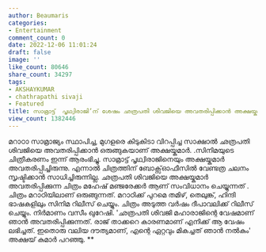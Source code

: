 ```yaml
---
author: Beaumaris
categories:
- Entertainment
comment_count: 0
date: 2022-12-06 11:01:24
draft: false
image: ''
like_count: 80646
share_count: 34297
tags:
- AKSHAYKUMAR
- chathrapathi sivaji
- Featured
title: സാമ്രാട്ട്  പൃഥ്വിരാജി’ന് ശേഷം ഛത്രപതി ശിവജിയെ അവതരിപ്പിക്കാൻ അക്ഷയ്കുമാർ
view_count: 1382446
---
```


മറാഠാ സാമ്രാജ്യം സ്ഥാപിച്ച, മുഗളരെ കിടുകിടാ വിറപ്പിച്ച സാക്ഷാൽ ഛത്രപതി ശിവജിയെ അവതരിപ്പിക്കാൻ ഒരുങ്ങുകയാണ് അക്ഷയ്കുമാർ. .സിനിമയുടെ ചിത്രീകരണം ഇന്ന് ആരംഭിച്ചു. സാമ്രാട്ട് പൃഥ്വിരാജിനെയും അക്ഷയ്കുമാർ അവതരിപ്പിച്ചിരുന്നു. എന്നാൽ ചിത്രത്തിന് ബോക്സ്ഓഫീസിൽ വേണ്ടത്ര ചലനം സൃഷ്ടിക്കാൻ സാധിച്ചിരുന്നില്ല. ഛത്രപതി ശിവജിയെ അക്ഷയ്കുമാർ അവതരിപ്പിക്കുന്ന ചിത്രം മഹേഷ് മഞ്ജരേക്കര്‍ ആണ് സംവിധാനം ചെയ്യുന്നത് . ചിത്രം മറാഠിയിലാണ് ഒരുങ്ങുന്നത്. മറാഠിക്ക് പുറമെ തമിഴ്, തെലുങ്ക്, ഹിന്ദി ഭാഷകളിലും സിനിമ റിലീസ് ചെയ്യും. ചിത്രം അടുത്ത വർഷം ദീപാവലിക്ക് റിലീസ് ചെയ്യും. നിർമാണം വസീം ഖുറേഷി. 'ഛത്രപതി ശിവജി മഹാരാജിന്റെ വേഷമാണ് ഞാന്‍ അവതരിപ്പിക്കുന്നത്. രാജ് താക്കറെ കാരണമാണ് എനിക്ക് ആ വേഷം ലഭിച്ചത്. ഇതൊരു വലിയ ദൗത്യമാണ്, എന്റെ ഏറ്റവും മികച്ചത് ഞാന്‍ നല്‍കും' അക്ഷയ് കുമാര്‍ പറഞ്ഞു. **